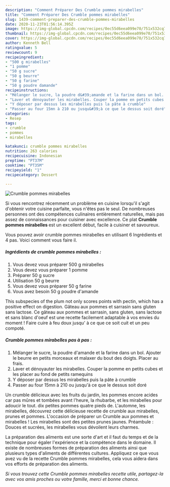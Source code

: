 ```yaml
---
description: "Comment Préparer Des Crumble pommes mirabelles"
title: "Comment Préparer Des Crumble pommes mirabelles"
slug: 1439-comment-preparer-des-crumble-pommes-mirabelles
date: 2020-11-23T01:56:14.395Z
image: https://img-global.cpcdn.com/recipes/0ec55d6eea099e70/751x532cq70/crumble-pommes-mirabelles-photo-principale-de-la-recette.jpg
thumbnail: https://img-global.cpcdn.com/recipes/0ec55d6eea099e70/751x532cq70/crumble-pommes-mirabelles-photo-principale-de-la-recette.jpg
cover: https://img-global.cpcdn.com/recipes/0ec55d6eea099e70/751x532cq70/crumble-pommes-mirabelles-photo-principale-de-la-recette.jpg
author: Kenneth Bell
ratingvalue: 5
reviewcount: 9
recipeingredient:
- "500 g mirabelles"
- "1 pomme"
- "50 g sucre"
- "50 g beurre"
- "50 g farine"
- "50 g poudre damande"
recipeinstructions:
- "Mélanger le sucre, la poudre d&#39;amande et la farine dans un bol. Ajouter le beurre en petits morceaux et malaxer du bout des doigts. Placer au frais."
- "Laver et dénoyauter les mirabelles. Couper la pomme en petits cubes et les placer au fond de petits ramequins"
- "Y déposer par dessus les mirabelles puis la pâte à crumble"
- "Passer au four 15mn à 210 ou jusqu&#39;à ce que le dessus soit doré"
categories:
- Resep
tags:
- crumble
- pommes
- mirabelles

katakunci: crumble pommes mirabelles 
nutrition: 263 calories
recipecuisine: Indonesian
preptime: "PT37M"
cooktime: "PT35M"
recipeyield: "1"
recipecategory: Dessert

---
```



![Crumble pommes mirabelles](https://img-global.cpcdn.com/recipes/0ec55d6eea099e70/751x532cq70/crumble-pommes-mirabelles-photo-principale-de-la-recette.jpg)

Si vous rencontrez récemment un problème en cuisine lorsqu'il s'agit d'obtenir votre cuisine parfaite, vous n'êtes pas le seul. De nombreuses personnes ont des compétences culinaires entièrement naturelles, mais pas assez de connaissances pour cuisiner avec excellence. Ce plat <strong> Crumble pommes mirabelles </strong> est un excellent début, facile à cuisiner et savoureux.

<!--inarticleads1-->

Vous pouvez avoir crumble pommes mirabelles en utilisant 6 Ingrédients et 4 pas. Voici comment vous faire il.

##### Ingrédients de crumble pommes mirabelles :

1. Vous devez vous préparer 500 g mirabelles
1. Vous devez vous préparer 1 pomme
1. Préparer 50 g sucre
1. Utilisation 50 g beurre
1. Vous devez vous préparer 50 g farine
1. Vous avez besoin 50 g poudre d&#39;amande


This subspecies of the plum not only scores points with pectin, which has a positive effect on digestion. Gâteau aux pommes et sarrasin sans gluten sans lactose. Ce gâteau aux pommes et sarrasin, sans gluten, sans lactose et sans blanc d&#39;oeuf est une recette facilement adaptable à vos envies du moment ! Faire cuire à feu doux jusqu&#39; à ce que ce soit cuit et un peu compoté. 

<!--inarticleads2-->

##### Crumble pommes mirabelles pas à pas :

1. Mélanger le sucre, la poudre d&#39;amande et la farine dans un bol. Ajouter le beurre en petits morceaux et malaxer du bout des doigts. Placer au frais.
1. Laver et dénoyauter les mirabelles. Couper la pomme en petits cubes et les placer au fond de petits ramequins
1. Y déposer par dessus les mirabelles puis la pâte à crumble
1. Passer au four 15mn à 210 ou jusqu&#39;à ce que le dessus soit doré


Un crumble délicieux avec les fruits du jardin, les pommes encore acides car pas mûres et tombées avant l&#39;heure, la rhubarbe, et les mirabelles pour adoucir le tout. dix petites pommes quatre pieds de. L&#39;automne, les mirabelles, découvrez cette délicieuse recette de crumble aux mirabelles, prunes et pommes. L&#39;occasion de préparer un Crumble aux pommes et mirabelles ! Les mirabelles sont des petites prunes jaunes. Préambule : Douces et sucrées, les mirabelles vous dévoilent leurs charmes. 

<!--inarticleads1-->

<p>
La préparation des aliments est une sorte d'art et il faut du temps et de la technique pour égaler l'expérience et la compétence dans le domaine. Il existe de nombreuses formes de préparation des aliments ainsi que plusieurs types d'aliments de différentes cultures. Appliquez ce que vous avez vu de la recette Crumble pommes mirabelles, cela vous aidera dans vos efforts de préparation des aliments.
</p>

<p>
<i>Si vous trouvez cette Crumble pommes mirabelles recette utile, partagez-la avec vos amis proches ou votre famille, merci et bonne chance.</i>
</p>
